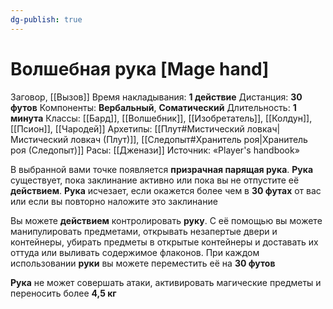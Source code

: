 ```yaml
---
dg-publish: true
---
```

# Волшебная рука [Mage hand]
Заговор, [[Вызов]]
Время накладывания: **1 действие**
Дистанция: **30 футов**
Компоненты: **Вербальный**, **Соматический**
Длительность: **1 минута**
Классы: [[Бард]], [[Волшебник]], [[Изобретатель]], [[Колдун]], [[Псион]], [[Чародей]]
Архетипы: [[Плут#Мистический ловкач|Мистический ловкач (Плут)]], [[Следопыт#Хранитель роя|Хранитель роя (Следопыт)]]
Расы: [[Дженази]]
Источник: «Player's handbook»

В выбранной вами точке появляется **призрачная парящая рука**. **Рука** существует, пока заклинание активно или пока вы не отпустите её **действием**. **Рука** исчезает, если окажется более чем в **30 футах** от вас или если вы повторно наложите это заклинание
  
Вы можете **действием** контролировать **руку**. С её помощью вы можете манипулировать предметами, открывать незапертые двери и контейнеры, убирать предметы в открытые контейнеры и доставать их оттуда или выливать содержимое флаконов. При каждом использовании **руки** вы можете переместить её на **30 футов**
  
**Рука** не может совершать атаки, активировать магические предметы и переносить более **4,5 кг**